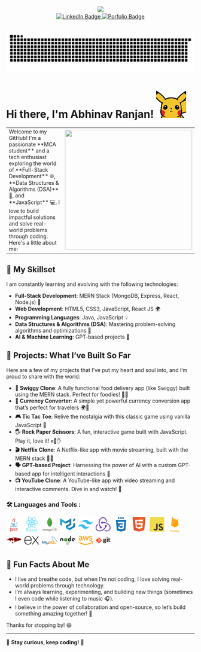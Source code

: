 <div id="header" align="center">
  <img src="https://user-images.githubusercontent.com/74038190/229223156-0cbdaba9-3128-4d8e-8719-b6b4cf741b67.gif" width="100"/>
</div>
<div id="badges " align="center">
  <a href="https://www.linkedin.com/in/taniya-kamboj-282058276">
    <img src="https://img.shields.io/badge/LinkedIn-blue?style=for-the-badge&logo=linkedin&logoColor=white" alt="LinkedIn Badge"/>
  </a>
  <a href="https://abhinavranjan.me">
    <img src="https://img.shields.io/badge/portfolio-red?style=for-the-badge&logo=portfolio&logoColor=white" alt="Porfolio Badge"/>
  </a>
</div>
<div align="center">
<img src="https://komarev.com/ghpvc/?username=abhinavranjan23&style=flat-square&color=blue" alt=""/></div>
<p align = "center">
	<img src = "https://github.com/7oSkaaa/7oSkaaa/blob/output/github-contribution-grid-snake.svg?" alt = "Snake Game"/>
<p align="left" >
<h1>Hi there, I'm Abhinav Ranjan! <img src="https://raw.githubusercontent.com/taniyakamboj15/gitpractice/main/241763891-7bb1e704-6026-48f9-8435-2f4d40101348.gif" width="80px"></h1>

  </p>
</p>
<table >
  <tr>
    <td>
      <div align="left">
        Welcome to my GitHub! I'm a passionate **MCA student** and a tech enthusiast exploring the world of **Full-Stack Development** 🌐, **Data Structures & Algorithms (DSA)** 🧠, and **JavaScript** 💻. I love to build impactful solutions and solve real-world problems through coding.  Here's a little about me:
      </div>
    </td>
    <td>
      <img src="https://media3.giphy.com/media/v1.Y2lkPTc5MGI3NjExN3djb3k3enRzcm9lYzY4N3QzdmZwcHVycWtsM3pyZWQ5ZXZjNmZhbiZlcD12MV9pbnRlcm5hbF9naWZfYnlfaWQmY3Q9Zw/1vlBgKjXEz1jTtsuiH/giphy.gif" width="340" height="320"/>
    </td>
  </tr>
</table>


## 🚀 My Skillset

I am constantly learning and evolving with the following technologies:

- **Full-Stack Development**: MERN Stack (MongoDB, Express, React, Node.js) 💪
- **Web Development**: HTML5, CSS3, JavaScript, React JS 🌍
- **Programming Languages**: Java, JavaScript 💡
- **Data Structures & Algorithms (DSA)**: Mastering problem-solving algorithms and optimizations 🧩
- **AI & Machine Learning**: GPT-based projects 🤖

## 💼 Projects: What I’ve Built So Far

Here are a few of my projects that I’ve put my heart and soul into, and I’m proud to share with the world:

- **🍔 Swiggy Clone**: A fully functional food delivery app (like Swiggy) built using the MERN stack. Perfect for foodies! 🚗💨
- **💱 Currency Converter**: A simple yet powerful currency conversion app that’s perfect for travelers 🌍💸
- **🎮 Tic Tac Toe**: Relive the nostalgia with this classic game using vanilla JavaScript 🤖
- **🖐️ Rock Paper Scissors**: A fun, interactive game built with JavaScript. Play it, love it! ✊🤚✋
- **🎬 Netflix Clone**: A Netflix-like app with movie streaming, built with the MERN stack 🎥🍿
- **🗣️ GPT-based Project**: Harnessing the power of AI with a custom GPT-based app for intelligent interactions 🤖
- **📺 YouTube Clone**: A YouTube-like app with video streaming and interactive comments. Dive in and watch! 🎥

### :hammer_and_wrench: Languages and Tools :
<div>
  <img src="https://github.com/devicons/devicon/blob/master/icons/java/java-original-wordmark.svg" title="Java" alt="Java" width="40" height="40"/>&nbsp;
  <img src="https://github.com/devicons/devicon/blob/master/icons/react/react-original-wordmark.svg" title="React" alt="React" width="40" height="40"/>&nbsp;
  <img src="https://github.com/devicons/devicon/blob/master/icons/mongodb/mongodb-original-wordmark.svg" title="mongodb" alt="Spring" width="40" height="40"/>&nbsp;
  <img src="https://github.com/devicons/devicon/blob/master/icons/materialui/materialui-original.svg" title="Material UI" alt="Material UI" width="40" height="40"/>&nbsp;
  <img src="https://github.com/devicons/devicon/blob/master/icons/tailwindcss/tailwindcss-original.svg" title="Flutter" alt="Flutter" width="40" height="40"/>&nbsp;
  <img src="https://github.com/devicons/devicon/blob/master/icons/redux/redux-original.svg" title="Redux" alt="Redux " width="40" height="40"/>&nbsp;
  <img src="https://github.com/devicons/devicon/blob/master/icons/css3/css3-plain-wordmark.svg"  title="CSS3" alt="CSS" width="40" height="40"/>&nbsp;
  <img src="https://github.com/devicons/devicon/blob/master/icons/html5/html5-original.svg" title="HTML5" alt="HTML" width="40" height="40"/>&nbsp;
  <img src="https://github.com/devicons/devicon/blob/master/icons/javascript/javascript-original.svg" title="JavaScript" alt="JavaScript" width="40" height="40"/>&nbsp;
  <img src="https://github.com/devicons/devicon/blob/master/icons/firebase/firebase-plain-wordmark.svg" title="Firebase" alt="Firebase" width="40" height="40"/>&nbsp;
  <img src="https://github.com/devicons/devicon/blob/master/icons/mongoose/mongoose-original.svg" title="mongoose"  alt="mongoose" width="40" height="40"/>&nbsp;
  <img src="https://github.com/devicons/devicon/blob/master/icons/express/express-original.svg" title="express"  alt="express" width="40" height="40"/>&nbsp;
  <img src="https://github.com/devicons/devicon/blob/master/icons/mysql/mysql-original-wordmark.svg" title="MySQL"  alt="MySQL" width="40" height="40"/>&nbsp;
  <img src="https://github.com/devicons/devicon/blob/master/icons/nodejs/nodejs-original-wordmark.svg" title="NodeJS" alt="NodeJS" width="40" height="40"/>&nbsp;
  <img src="https://github.com/devicons/devicon/blob/master/icons/amazonwebservices/amazonwebservices-plain-wordmark.svg" title="AWS" alt="AWS" width="40" height="40"/>&nbsp;
  <img src="https://github.com/devicons/devicon/blob/master/icons/git/git-original-wordmark.svg" title="Git" **alt="Git" width="40" height="40"/>
</div>

## 🔧 Fun Facts About Me

- I live and breathe code, but when I'm not coding, I love solving real-world problems through technology.
- I’m always learning, experimenting, and building new things (sometimes I even code while listening to music 🎧).
- I believe in the power of collaboration and open-source, so let’s build something amazing together! 🤝



Thanks for stopping by! 😄

---

🌟 **Stay curious, keep coding!** 🌟

